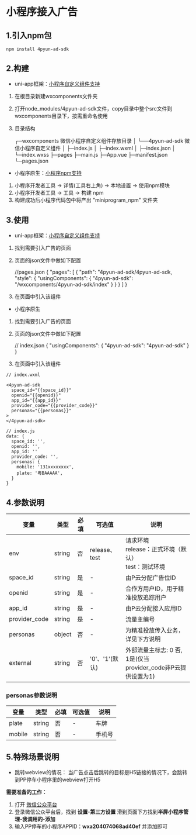 # 小程序接入广告

## 1.引入npm包

    npm install 4pyun-ad-sdk

## 2.构建

*   uni-app框架：[小程序自定义组件支持](https://uniapp.dcloud.net.cn/tutorial/miniprogram-subject.html#%E5%B0%8F%E7%A8%8B%E5%BA%8F%E8%87%AA%E5%AE%9A%E4%B9%89%E7%BB%84%E4%BB%B6%E6%94%AF%E6%8C%81/)

1.  在根目录新建wxcomponents文件夹
2.  打开node\_modules/4pyun-ad-sdk文件，copy目录中整个src文件到wxcomponents目录下，按需重命名使用
3.  目录结构



    ┌─wxcomponents              微信小程序自定义组件存放目录
    │   └──4pyun-ad-sdk      微信小程序自定义组件
    │        ├─index.js
    │        ├─index.wxml
    │        ├─index.json
    │        └─index.wxss
    ├─pages
    ├─main.js
    ├─App.vue
    ├─manifest.json
    └─pages.json

*   小程序原生：[小程序npm支持](https://developers.weixin.qq.com/miniprogram/dev/devtools/npm.html)

1.  小程序开发者工具 -> 详情(工具右上角) -> 本地设置 -> 使用npm模块
2.  小程序开发者工具 -> 工具 -> 构建 npm
3.  构建成功后小程序代码包中将产出 "miniprogram\_npm" 文件夹

## 3.使用

*   uni-app框架：[小程序自定义组件支持](https://uniapp.dcloud.net.cn/tutorial/miniprogram-subject.html#%E5%B0%8F%E7%A8%8B%E5%BA%8F%E8%87%AA%E5%AE%9A%E4%B9%89%E7%BB%84%E4%BB%B6%E6%94%AF%E6%8C%81/)

1.  找到需要引入广告的页面
2.  页面的json文件中做如下配置



    //pages.json
    {
      "pages": [
        {
          "path": "4pyun-ad-sdk/4pyun-ad-sdk,
          "style": {
              "usingComponents": {
                  "4pyun-ad-sdk": "/wxcomponents/4pyun-ad-sdk/index"
              }
          }
        }
      ]
    }

1.  在页面中引入该组件



    <template>
      <4pyun-ad-sdk 
        space_id="{{space_id}}" 
        openid="{{openid}}"
        app_id="{{app_id}}"
        provider_code="{{provider_code}}"
        personas="{{personas}}"
        external="1"  
      >
      </4pyun-ad-sdk>
    </template>

    <script>
      export default {
        data() {
            return {
                space_id: '',
                openid: '',
                app_id: '',
                provider_code: '',
                personas: {
                    mobile: '131xxxxxxxx',
                    plate: '粤BAAAAA',
                }
            }
        }
      }
    </script>

*   小程序原生

1.  找到需要引入广告的页面
2.  页面的json文件中做如下配置



    // index.json
    {
        "usingComponents": {
            "4pyun-ad-sdk": "4pyun-ad-sdk"
        }
    }

1.  在页面中引入该组件

```
// index.wxml

<4pyun-ad-sdk 
  space_id="{{space_id}}" 
  openid="{{openid}}"
  app_id="{{app_id}}"
  provider_code="{{provider_code}}"
  personas="{{personas}}"
>
</4pyun-ad-sdk>

// index.js
data: {
  space_id: '',
  openid: '',
  app_id: ''
  provider_code: '',
  personas: {
    mobile: '131xxxxxxxx',
    plate: '粤BAAAAA',
  }
}

```

## 4.参数说明

| 变量             | 类型     | 必填 | 可选值          | 说明                                        |
| -------------- | ------ | -- | ------------ | ----------------------------------------- |
| env            | string | 否  | release、test   | 请求环境<br />release：正式环境（默认）<br />test：测试环境 |
| space\_id      | string | 是  | -               | 由P云分配广告位ID                                |
| openid         | string | 是  | -               | 合作方用户ID，用于精准投放追踪用户                        |
| app\_id        | string | 是  | -               | 由P云分配接入应用ID                               |
| provider\_code | string | 是  | -               | 流量主编号                                     |
| personas       | object | 否  | -               | 为精准投放传入业务，详见下方说明                          |
| external       | string | 否  |  '0'、'1'(默认) | 外部流量主标志: 0 否, 1是(仅当provider_code非P云提供设置为1) |

### personas参数说明

| 变量     | 类型     | 必填 | 可选值 | 说明  |
| ------ | ------ | -- | --- | --- |
| plate  | string | 否  | -   | 车牌  |
| mobile | string | 否  | -   | 手机号 |

## 5.特殊场景说明

*   跳转webview的情况：
    当广告点击后跳转的目标是H5链接的情况下，会跳转到PP停车小程序里的webview打开H5

**需要准备的工作：**
1. 打开 [微信公众平台](https://mp.weixin.qq.com/)
2. 登录微信公众平台后，找到 **设置**-**第三方设置** 滑到页面下方找到**半屏小程序管理**-**我调用的**-**添加**
3. 输入PP停车的小程序APPID：**wxa204074068ad40ef** 并添加即可
